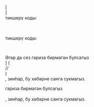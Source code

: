 [<br host>]<br action>тикшерү коды:<br code>

<br url><br action>тикшерү коды:

<br code>

Әгәр дә сез гариза бирмәгән булсагыз<br host>] (<br protocol>//<br host>)<br action>, зинһар, бу хәбәрне санга сукмагыз.

гариза бирмәгән булсагыз<br url><br action>, зинһар, бу хәбәрне санга сукмагыз.
